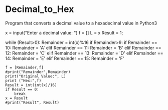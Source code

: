 # Decimal_to_Hex
Program that converts a decimal value to a hexadecimal value in Python3 


x = input("Enter a decimal value: ")
f = []
L = x
Result = 1;

while (Result>0):
    Remainder = int(x)%16
    if Remainder>9:
        if Remainder == 10:
            Remainder = 'A'
        elif Remainder == 11:
            Remainder = 'B'
        elif Remainder == 12:
            Remainder = 'C'
        elif Remainder == 13:
            Remainder = 'D'
        elif Remainder == 14:
            Remainder = 'E'
        elif Remainder == 15:
            Remainder = 'F'

    f = [Remainder,f]
    #print("Remainder",Remainder)
    print("Original Value:", L)
    print ("Hex:",f)
    Result = int(int(x)/16)
    if Result == 0:
        break
    x = Result
    #print("Result", Result)

